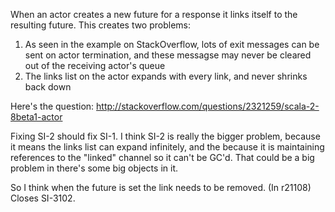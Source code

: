 When an actor creates a new future for a response it links itself to the resulting future.  This creates two problems:
 1. As seen in the example on StackOverflow, lots of exit messages can be sent on actor termination, and these messagse may never be cleared out of the receiving actor's queue
 2. The links list on the actor expands with every link, and never shrinks back down

Here's the question:
http://stackoverflow.com/questions/2321259/scala-2-8beta1-actor

Fixing SI-2 should fix SI-1.  I think SI-2 is really the bigger problem, because it means the links list can expand infinitely, and the because it is maintaining references to the "linked" channel so it can't be GC'd.  That could be a big problem in there's some big objects in it.

So I think when the future is set the link needs to be removed.
(In r21108) Closes SI-3102.
